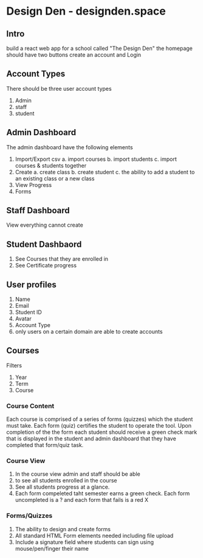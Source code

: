 # Design Den - designden.space
## Intro
build a react web app for a school called "The Design Den"
the homepage should have two buttons create an account and Login

## Account Types
There should be three user account types
1. Admin
2. staff
3. student

## Admin Dashboard
The admin dashboard have the following elements
1. Import/Export csv
    a. import courses
    b. import students
    c. import courses & students together
2. Create
    a. create class
    b. create student
    c. the ability to add a student to an existing class or a new class
3. View Progress
4. Forms

## Staff Dashboard
View everything cannot create

## Student Dashbaord
1. See Courses that they are enrolled in
2. See Certificate progress

## User profiles
1. Name
2. Email
3. Student ID
4. Avatar
5. Account Type
6. only users on a certain domain are able to create accounts

## Courses
Filters
1. Year
2. Term
3. Course

### Course Content
Each course is comprised of a series of forms (quizzes) which the student must take. Each form (quiz) certifies the student to operate the tool. Upon completion of the the form each student should receive a green check mark that is displayed in the student and admin dashboard that they have completed that form/quiz task. 

### Course View
1. In the course view admin and staff should be able 
2. to see all students enrolled in the course
3. See all students progress at a glance. 
4. Each form compeleted taht semester earns a green check. Each form uncompleted is a ? and each form that fails is a red X

### Forms/Quizzes
1. The ability to design and create forms
2. All standard HTML Form elements needed including file upload
3. Include a signature field where students can sign using mouse/pen/finger their name